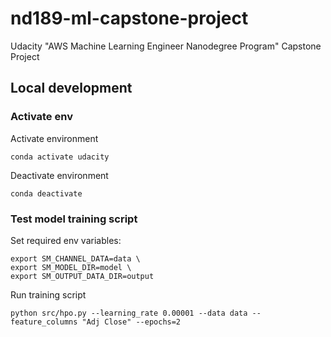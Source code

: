 # nd189-ml-capstone-project
Udacity "AWS Machine Learning Engineer Nanodegree Program" Capstone Project

## Local development
### Activate env
Activate environment
```
conda activate udacity
```
Deactivate environment
```
conda deactivate
```
### Test model training script
Set required env variables:
```
export SM_CHANNEL_DATA=data \
export SM_MODEL_DIR=model \
export SM_OUTPUT_DATA_DIR=output
```
Run training script
```
python src/hpo.py --learning_rate 0.00001 --data data --feature_columns "Adj Close" --epochs=2
```
